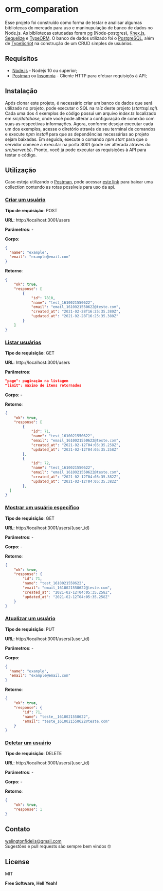 # orm_comparation 

Esse projeto foi construído como forma de testar e analisar algumas bibliotecas do mercado para uso e maninupulação de banco de dados no Node.js. As bibliotecas estudadas foram [pg] (Node-postgres), [Knex.js], [Sequelize] e [TypeORM]. O banco de dados utilizado foi o [PostgreSQL], além de [TypeScript] na construção de um CRUD simples de usuários.

## Requisitos

* [Node.js] - Nodejs 10 ou superior;
* [Postman] ou [Insomnia] - Cliente HTTP para efetuar requisiçõs à API;

## Instalação

Após clonar este projeto, é necessário criar um banco de dados que será utilizado no projeto, pode executar o SQL na raíz deste projeto (*startsql.sql*). Cada uma dos 4 exemplos de código possui um arquivo *index.ts* localizado em *src/database*, onde você pode alterar a configuração de conexão com suas as respectivas informações. 
Agora, conforme desejar executar cada um dos exemplos, acesse o diretório através de seu terminal de comandos e execute *npm install* para que as dependências necessárias ao projeto sejam baixadas. Em seguida, execute o comando *npm start* para que o servidor comece a executar na porta 3001 (pode ser alterada atráves do *src/server.ts*).
Pronto, você já pode executar as requisições à API para testar o código.


## Utilização
Caso esteja utilizando o [Postman], pode acessar [este link] para baixar uma collection contendo as rotas possíveis para uso da api.

### <u>Criar um usuário</u>

**Tipo de requisição**: POST

**URL**: http://localhost:3001/users

**Parâmetros**: -

**Corpo**: 
```json
{
  "name": "example",
  "email": "example@email.com"
}
```

**Retorno**: 
```json
{
    "ok": true,
    "response": [
        {
            "id": 7810,
            "name": "test_1610021550622",
            "email": "email_1610021550622@teste.com",
            "created_at": "2021-02-28T16:25:35.380Z",
            "updated_at": "2021-02-28T16:25:35.380Z"
        }
    ]
}
```

### <u>Listar usuários</u>

**Tipo de requisição**: GET

**URL**: http://localhost:3001/users

**Parâmetros**:
```json
"page": paginação na listagem
"limit": máximo de itens retornados
```

**Corpo**: -

**Retorno**: 
```json
{
    "ok": true,
    "response": [
        {
            "id": 71,
            "name": "test_1610021550622",
            "email": "email_1610021550622@teste.com",
            "created_at": "2021-02-12T04:05:35.258Z",
            "updated_at": "2021-02-12T04:05:35.258Z"
        },
        {
            "id": 72,
            "name": "test_1610021550622",
            "email": "email_1610021550622@teste.com",
            "created_at": "2021-02-12T04:05:35.382Z",
            "updated_at": "2021-02-12T04:05:35.382Z"
        },
  ]
}
```

### <u>Mostrar um usuário específico</u>

**Tipo de requisição**: GET

**URL**: http://localhost:3001/users/{user_id}

**Parâmetros**: -

**Corpo**: -

**Retorno**: 
```json
{
    "ok": true,
    "response": {
        "id": 71,
        "name": "test_1610021550622",
        "email": "email_1610021550622@teste.com",
        "created_at": "2021-02-12T04:05:35.258Z",
        "updated_at": "2021-02-12T04:05:35.258Z"
    }
}
```

### <u>Atualizar um usuário</u>

**Tipo de requisição**: PUT

**URL**: http://localhost:3001/users/{user_id}

**Parâmetros**: -

**Corpo**: 
```json
{
  "name": "example",
  "email": "example@email.com"
}
```

**Retorno**: 
```json
{
    "ok": true,
    "response": {
        "id": 71,
        "name": "teste__1610021550622",
        "email": "teste_1610021550622@teste.com"
    }
}
```

### <u>Deletar um usuário</u>

**Tipo de requisição**: DELETE

**URL**: http://localhost:3001/users/{user_id}

**Parâmetros**: -

**Corpo**: -

**Retorno**: 
```json
{
    "ok": true,
    "response": 1
}
```

## Contato
welingtonfidelis@gmail.com
<br>
Sugestões e pull requests são sempre bem vindos 🤓 

License
----

MIT

**Free Software, Hell Yeah!**

[Expo]: <https://expo.io/>
[Node.js]: <https://nodejs.org/en/>
[knex.js]: <http://knexjs.org/>
[Sequelize]: <https://sequelize.org/>
[TypeORM]: <https://typeorm.io/#/>
[pg]: <https://node-postgres.com/>
[PostgreSQL]: <https://www.postgresql.org/>
[TypeScript]: <https://www.typescriptlang.org/>
[Postman]: <https://www.postman.com/downloads/>
[Insomnia]: <https://insomnia.rest/download/core/?&ref=>
[este link]: <https://www.getpostman.com/collections/11414e6c6d3319dfad41>